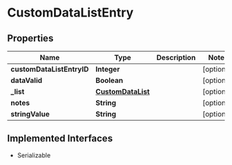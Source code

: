 

# CustomDataListEntry


## Properties

| Name | Type | Description | Notes |
|------------ | ------------- | ------------- | -------------|
|**customDataListEntryID** | **Integer** |  |  [optional] |
|**dataValid** | **Boolean** |  |  [optional] |
|**_list** | [**CustomDataList**](CustomDataList.md) |  |  [optional] |
|**notes** | **String** |  |  [optional] |
|**stringValue** | **String** |  |  [optional] |


## Implemented Interfaces

* Serializable


